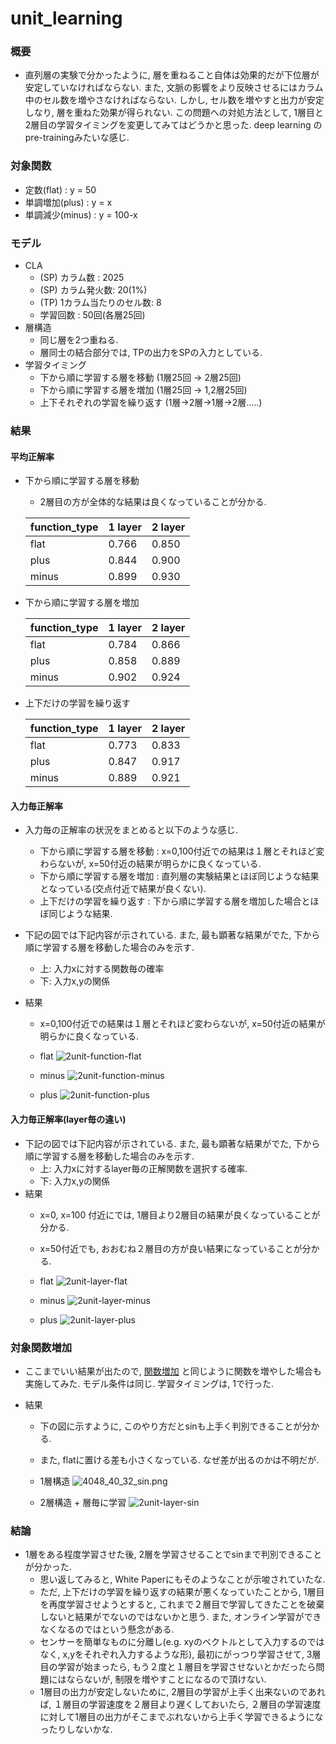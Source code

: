 unit_learning
====

### 概要
+ 直列層の実験で分かったように, 層を重ねること自体は効果的だが下位層が安定していなければならない. また, 文脈の影響をより反映させるにはカラム中のセル数を増やさなければならない. しかし, セル数を増やすと出力が安定しなり, 層を重ねた効果が得られない. この問題への対処方法として, 1層目と2層目の学習タイミングを変更してみてはどうかと思った. deep learning のpre-trainingみたいな感じ.

### 対象関数
+ 定数(flat)     : y = 50
+ 単調増加(plus)  : y = x
+ 単調減少(minus) : y = 100-x

### モデル
+ CLA
  + (SP) カラム数    : 2025
  + (SP) カラム発火数: 20(1%)
  + (TP) 1カラム当たりのセル数: 8
  + 学習回数 : 50回(各層25回)
+ 層構造
  + 同じ層を2つ重ねる.
  + 層同士の結合部分では, TPの出力をSPの入力としている.
+ 学習タイミング
  + 下から順に学習する層を移動 (1層25回 -> 2層25回)
  + 下から順に学習する層を増加 (1層25回 -> 1,2層25回)
  + 上下それぞれの学習を繰り返す (1層->2層->1層->2層.....)

### 結果
#### 平均正解率
+ 下から順に学習する層を移動
  + 2層目の方が全体的な結果は良くなっていることが分かる.

  | function_type | 1 layer | 2 layer |
  | -----         | -----   | -----   |
  | flat          | 0.766   | 0.850   |
  | plus          | 0.844   | 0.900   |
  | minus         | 0.899   | 0.930   |

+ 下から順に学習する層を増加

  | function_type | 1 layer | 2 layer |
  | -----         | -----   | -----   |
  | flat          | 0.784   | 0.866   |
  | plus          | 0.858   | 0.889   |
  | minus         | 0.902   | 0.924   |

+ 上下だけの学習を繰り返す

  | function_type | 1 layer | 2 layer |
  | -----         | -----   | -----   |
  | flat          | 0.773   | 0.833   |
  | plus          | 0.847   | 0.917   |
  | minus         | 0.889   | 0.921   |


#### 入力毎正解率
+ 入力毎の正解率の状況をまとめると以下のような感じ.
  + 下から順に学習する層を移動 : x=0,100付近での結果は１層とそれほど変わらないが, x=50付近の結果が明らかに良くなっている.
  + 下から順に学習する層を増加 : 直列層の実験結果とほぼ同じような結果となっている(交点付近で結果が良くない).
  + 上下だけの学習を繰り返す   : 下から順に学習する層を増加した場合とほぼ同じような結果.

+ 下記の図では下記内容が示されている. また, 最も顕著な結果がでた, 下から順に学習する層を移動した場合のみを示す.
  + 上: 入力xに対する関数毎の確率
  + 下: 入力x,yの関係
+ 結果
  + x=0,100付近での結果は１層とそれほど変わらないが, x=50付近の結果が明らかに良くなっている.

  + flat
   ![2unit-function-flat](images/unit_learning/2unit-function-flat.png)

  + minus
   ![2unit-function-minus](images/unit_learning/2unit-function-minus.png)

  + plus
   ![2unit-function-plus](images/unit_learning/2unit-function-plus.png)


#### 入力毎正解率(layer毎の違い)
+ 下記の図では下記内容が示されている. また, 最も顕著な結果がでた, 下から順に学習する層を移動した場合のみを示す.
  + 上: 入力xに対するlayer毎の正解関数を選択する確率.
  + 下: 入力x,yの関係
+ 結果
  + x=0, x=100 付近にでは, 1層目より2層目の結果が良くなっていることが分かる.
  + x=50付近でも, おおむね２層目の方が良い結果になっていることが分かる.

  + flat
   ![2unit-layer-flat](images/unit_learning/2unit-layer-flat.png)

  + minus
   ![2unit-layer-minus](images/unit_learning/2unit-layer-minus.png)

  + plus
   ![2unit-layer-plus](images/unit_learning/2unit-layer-plus.png)


### 対象関数増加
+ ここまでいい結果が出たので, [関数増加](docs/add_function.md) と同じように関数を増やした場合も実施してみた. モデル条件は同じ. 学習タイミングは, 1で行った.

+ 結果
  + 下の図に示すように, このやり方だとsinも上手く判別できることが分かる.
  + また, flatに置ける差も小さくなっている. なぜ差が出るのかは不明だが.

  + 1層構造
  ![4048_40_32_sin.png](images/add_function/4048_40_32_sin.png)

  + 2層構造 + 層毎に学習
  ![2unit-layer-sin](images/unit_learn_6func/2layer-sin.png)




### 結論
+ 1層をある程度学習させた後, 2層を学習させることでsinまで判別できることが分かった.
  + 思い返してみると, White Paperにもそのようなことが示唆されていたな.
  + ただ, 上下だけの学習を繰り返すの結果が悪くなっていたことから, 1層目を再度学習させようとすると, これまで２層目で学習してきたことを破棄しないと結果がでないのではないかと思う. また, オンライン学習ができなくなるのではという懸念がある.
  + センサーを簡単なものに分離し(e.g. xyのベクトルとして入力するのではなく, x,yをそれぞれ入力するような形), 最初にがっつり学習させて, 3層目の学習が始まったら, もう２度と１層目を学習させないとかだったら問題にはならないが, 制限を増やすことになるので頂けない.
  + 1層目の出力が安定しないために, 2層目の学習が上手く出来ないのであれば, １層目の学習速度を２層目より遅くしておいたら, ２層目の学習速度に対して1層目の出力がそこまでぶれないから上手く学習できるようになったりしないかな.




